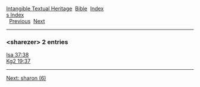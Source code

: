 [Intangible Textual Heritage](../../index)  [Bible](../index) 
[Index](index)   
[s Index](_s_)  
  [Previous](c10134)  [Next](c10136) 

------------------------------------------------------------------------

### &lt;sharezer&gt; 2 entries

[Isa 37:38](../kjv/isa037.htm#038)  
[Kg2 19:37](../kjv/kg2019.htm#037)  

------------------------------------------------------------------------

[Next: sharon (6)](c10136)
